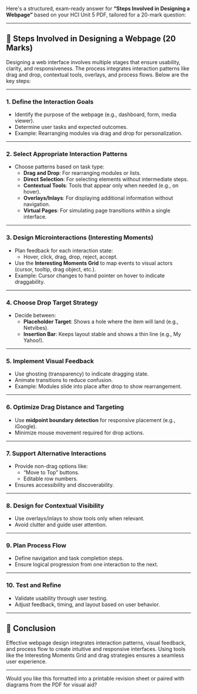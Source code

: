 Here's a structured, exam-ready answer for **“Steps Involved in Designing a Webpage”** based on your HCI Unit 5 PDF, tailored for a 20-mark question:

---

## 🧱 Steps Involved in Designing a Webpage (20 Marks)

Designing a web interface involves multiple stages that ensure usability, clarity, and responsiveness. The process integrates interaction patterns like drag and drop, contextual tools, overlays, and process flows. Below are the key steps:

---

### 1. **Define the Interaction Goals**
- Identify the purpose of the webpage (e.g., dashboard, form, media viewer).
- Determine user tasks and expected outcomes.
- Example: Rearranging modules via drag and drop for personalization.

---

### 2. **Select Appropriate Interaction Patterns**
- Choose patterns based on task type:
  - **Drag and Drop**: For rearranging modules or lists.
  - **Direct Selection**: For selecting elements without intermediate steps.
  - **Contextual Tools**: Tools that appear only when needed (e.g., on hover).
  - **Overlays/Inlays**: For displaying additional information without navigation.
  - **Virtual Pages**: For simulating page transitions within a single interface.

---

### 3. **Design Microinteractions (Interesting Moments)**
- Plan feedback for each interaction state:
  - Hover, click, drag, drop, reject, accept.
- Use the **Interesting Moments Grid** to map events to visual actors (cursor, tooltip, drag object, etc.).
- Example: Cursor changes to hand pointer on hover to indicate draggability.

---

### 4. **Choose Drop Target Strategy**
- Decide between:
  - **Placeholder Target**: Shows a hole where the item will land (e.g., Netvibes).
  - **Insertion Bar**: Keeps layout stable and shows a thin line (e.g., My Yahoo!).

---

### 5. **Implement Visual Feedback**
- Use ghosting (transparency) to indicate dragging state.
- Animate transitions to reduce confusion.
- Example: Modules slide into place after drop to show rearrangement.

---

### 6. **Optimize Drag Distance and Targeting**
- Use **midpoint boundary detection** for responsive placement (e.g., iGoogle).
- Minimize mouse movement required for drop actions.

---

### 7. **Support Alternative Interactions**
- Provide non-drag options like:
  - “Move to Top” buttons.
  - Editable row numbers.
- Ensures accessibility and discoverability.

---

### 8. **Design for Contextual Visibility**
- Use overlays/inlays to show tools only when relevant.
- Avoid clutter and guide user attention.

---

### 9. **Plan Process Flow**
- Define navigation and task completion steps.
- Ensure logical progression from one interaction to the next.

---

### 10. **Test and Refine**
- Validate usability through user testing.
- Adjust feedback, timing, and layout based on user behavior.

---

## 📌 Conclusion

Effective webpage design integrates interaction patterns, visual feedback, and process flow to create intuitive and responsive interfaces. Using tools like the Interesting Moments Grid and drag strategies ensures a seamless user experience.

---

Would you like this formatted into a printable revision sheet or paired with diagrams from the PDF for visual aid?
